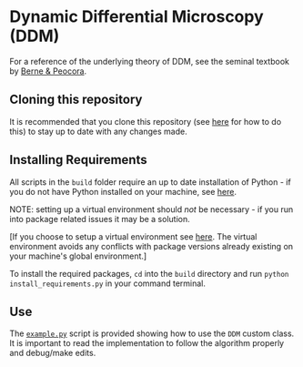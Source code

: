 # Dynamic Differential Microscopy (DDM)

For a reference of the underlying theory of DDM, see the seminal textbook by [Berne & Peocora](https://www.eng.uc.edu/~beaucag/Classes/Properties/Books/Bruce%20J.%20Berne,%20Robert%20Pecora%20-%20Dynamic%20Light%20Scattering_%20With%20Applications%20to%20Chemistry,%20Biology,%20and%20Physics-John%20Wiley%20&%20Sons,%20Inc.%20(2000).pdf).

## Cloning this repository

It is recommended that you clone this repository (see [here](https://docs.github.com/en/repositories/creating-and-managing-repositories/cloning-a-repository) for how to do this) to stay up to date with any changes made.

## Installing Requirements

All scripts in the `build` folder require an up to date installation of Python - if you do not have Python installed on your machine, see [here](https://www.python.org/downloads/).

NOTE: setting up a virtual environment should *not* be necessary - if you run into package related issues it may be a solution.

[If you choose to setup a virtual environment see [here](https://docs.python.org/3/library/venv.html). The virtual environment avoids any conflicts with package versions already existing on your machine's global environment.]

To install the required packages, `cd` into the `build` directory and run `python install_requirements.py` in your command terminal.

## Use

The [`example.py`](build/example.py) script is provided showing how to use the `DDM` custom class. It is important to read the implementation to follow the algorithm properly and debug/make edits.
